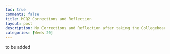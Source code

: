 ```yaml
---
toc: true
comments: false
title: MCQ2 Corrections and Reflection
layout: post
description: My Corrections and Reflection after taking the Collegeboard MCQ2 Test
categories: [Week 20]
---
```


to be added